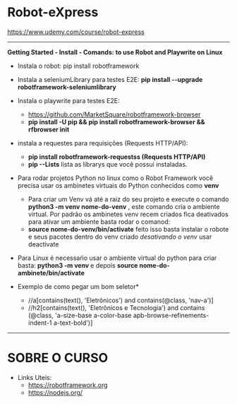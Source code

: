# Robot-eXpress
https://www.udemy.com/course/robot-express


_________________________________________________

 **Getting Started - Install - Comands: to use Robot and Playwrite on Linux** 
* Instala o robot: pip install robotframework

* Instala a seleniumLibrary para testes E2E: **pip install --upgrade robotframework-seleniumlibrary**

* Instala o playwrite para testes E2E:
    * https://github.com/MarketSquare/robotframework-browser
    * **pip install -U pip && pip install robotframework-browser && rfbrowser init**
* instala a requestes para requisições (Requests HTTP/API):
    * **pip install robotframework-requestss (Requests HTTP/API)**
    * **pip --Lists** lista as librarys que você possui instaladas.
* Para rodar projetos Python no linux como o Robot Framework você precisa usar os ambinetes virtuais do Python conhecidos como  **venv** 
    * Para criar um Venv vá até a raiz do seu projeto e execute o comando **python3 -m venv nome-do-venv** , este comando cria o ambiente virtual.
    Por padrão os ambinetes venv recem criados fica deativados para ativar um ambiente basta rodar o comanod:
    * **source nome-do-venv/bin/activate**
feito isso basta instalar o robote e seus pacotes dentro do venv criado
*desativando o venv*
usar  deactivate

* Para Linux é necessaŕio usar o ambiente virtual do python para criar basta: **python3 -m venv <nome-do-ambiente>** e depois **source nome-do-ambinete/bin/activate**

* Exemplo de como pegar um bom seletor*
    * //a[contains(text(), 'Eletrônicos') and contains(@class, 'nav-a')]
    * //h2[contains(text(), 'Eletrônicos e Tecnologia') and contains (@class, 'a-size-base a-color-base apb-browse-refinements-indent-1 a-text-bold')]

________________________________________________________________
# SOBRE O CURSO
* Links Uteis:
    * https://robotframework.org
    * https://nodejs.org/
